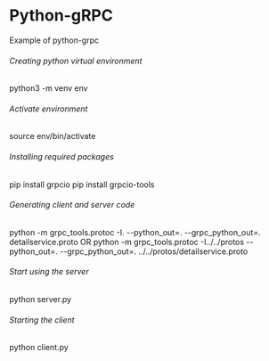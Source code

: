 # Python-gRPC
Example of python-grpc

###### Creating python virtual environment
python3 -m venv env

###### Activate environment
source env/bin/activate

###### Installing required packages
pip install grpcio
pip install grpcio-tools

###### Generating client and server code
python -m grpc_tools.protoc -I. --python_out=. --grpc_python_out=. detailservice.proto
OR
python -m grpc_tools.protoc -I../../protos --python_out=. --grpc_python_out=. ../../protos/detailservice.proto

###### Start using the server
python server.py

###### Starting the client
python client.py
